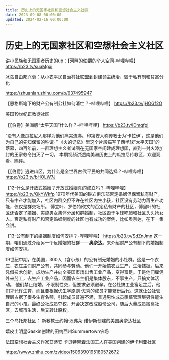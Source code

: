 ```yaml
---
title: 历史上的无国家社区和空想社会主义社区
date: 2023-09-08 00:00:00
updated: 2024-02-16 00:00:00
---
```


# 历史上的无国家社区和空想社会主义社区

讲小民族和无国家者历史的up：【河畔的伯爵的个人空间-哔哩哔哩】 https://b23.tv/suaMgxi

冰岛自由邦兴衰：从小农平民自治村社联盟到封建领主统治，毁于私有制和贫富分化

https://zhuanlan.zhihu.com/p/637495947

【恩格斯笔下的财产公有制公社如何消亡？-哔哩哔哩】 https://b23.tv/jHOGf2O

美国19世纪正教徒社区

【【伯爵】美洲版“太平天国”什么样？-哔哩哔哩】 https://b23.tv/IDmqfpi

“没有人像瓜拉尼人那样为他们痛哭流涕。印第安人称传教士为‘卡拉伊’，这是他们为自己的先知保留的称谓。”
《火的记忆》里这个片段描写了西半球“太平天国”的落幕，四百年前，一群理想主义者试图在无国家空间建成理想国，直到一封火漆加封的王家敕令扫灭了一切。
本期视频讲述南美洲历史上的瓜拉尼传教区，欢迎观看、赐评。

【【伯爵】逃进山区，为什么是全世界古代平民的共同选择？-哔哩哔哩】 https://b23.tv/bHOLW7J

【12-什么是开放式婚姻？开放式婚姻真的成立吗？-哔哩哔哩】 https://b23.tv/QkYWkfp
1970年代美国的砂岩俱乐部否定婚姻但保留私有财产，只有中产才能加入，社区内群交但不许在社区内生小孩，社区没有劳动力再生产功能，仅仅是群交场所。
傅立叶、罗伯特欧文的否定私有财产的社区，傅里叶的社区还否定了婚姻、实施男女集体分居和群婚制，社区毁于争锋吃醋和社区头头抢女人。否定私有财产和否定婚姻制度的社区也有成功的案例，比如奥奈达，在下一集会讲。

【13-公有制下的婚姻制度如何安排？-哔哩哔哩】 https://b23.tv/SdZnJmn
这一期，咱们通过介绍另一个反婚姻的社群——**奥奈达**。来介绍财产公有制下的婚姻制度如何安排。

19世纪中期，在美国，300人（含小孩）的公有制无婚姻的小社群。这是一个农庄，农庄主们财产公有，共同参与劳动。他们一开始搞农业生产，生活拮据。后来凭借技术创新，成功生产并向全美国市场出售工业产品，变得富足。于是他们雇佣外来劳工，去生产工业产品，因而农庄主们是集体股东，不事生产，只搞文体活动。
他们禁止结婚，不限制性交，但要求必须避孕。在公社搞工业富足之后，他们才允许生育，而且要根据优生学原则 优秀的成员才能繁衍后代。这就让公社管理层占据了很多生育名额，引起成员普遍不满，普通男性成员羡慕管理层男性能生自己的小孩。最终公社成员夺权，开会决定改成股份公司，随后大量成员搬离社区，去城市生活，后又转让股权。

三个乌托邦社区：
新教教士约翰·汉弗莱·诺伊斯创建的美国奥奈达社区

嬉皮士明星Gaskin创建的田纳西州Summertown农场

法国空想社会主义作家艾蒂安·卡贝特带着法国工人在美国创建的伊卡利亚社区

https://www.zhihu.com/zvideo/1506390195180572672
